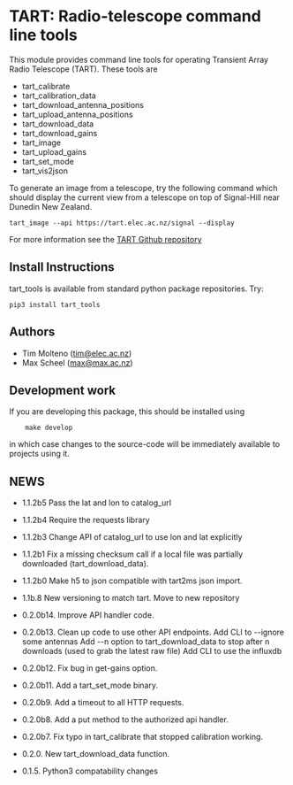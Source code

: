 # TART: Radio-telescope command line tools
    
This module provides command line tools for operating Transient Array Radio Telescope (TART). These tools are

* tart_calibrate
* tart_calibration_data
* tart_download_antenna_positions
* tart_upload_antenna_positions
* tart_download_data
* tart_download_gains
* tart_image
* tart_upload_gains
* tart_set_mode
* tart_vis2json


To generate an image from a telescope, try the following command which should display the current view from a telescope
on top of Signal-Hill near Dunedin New Zealand.

    tart_image --api https://tart.elec.ac.nz/signal --display

For more information see the [TART Github repository](https://github.com/tmolteno/TART)

## Install Instructions

tart_tools is available from standard python package repositories. Try:

    pip3 install tart_tools


## Authors

* Tim Molteno (tim@elec.ac.nz)
* Max Scheel (max@max.ac.nz)

## Development work
    
If you are developing this package, this should be installed using
```
	make develop
```
in which case changes to the source-code will be immediately available to projects using it.

    
## NEWS

* 1.1.2b5 Pass the lat and lon to catalog_url
* 1.1.2b4 Require the requests library
* 1.1.2b3 Change API of catalog_url to use lon and lat explicitly
* 1.1.2b1 Fix a missing checksum call if a local file was partially downloaded (tart_download_data).
* 1.1.2b0 Make h5 to json compatible with tart2ms json import.
* 1.1b.8 New versioning to match tart. Move to new repository

* 0.2.0b14. Improve API handler code.
* 0.2.0b13. Clean up code to use other API endpoints.
            Add CLI to --ignore some antennas
            Add --n option to tart_download_data to stop after n downloads (used to grab the latest raw file)
            Add CLI to use the influxdb
* 0.2.0b12. Fix bug in get-gains option.
* 0.2.0b11. Add a tart_set_mode binary.
* 0.2.0b9. Add a timeout to all HTTP requests.
* 0.2.0b8. Add a put method to the authorized api handler.
* 0.2.0b7. Fix typo in tart_calibrate that stopped calibration working.
* 0.2.0. New tart_download_data function.
* 0.1.5. Python3 compatability changes
